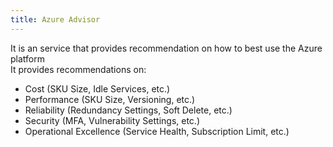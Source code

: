 ```yaml
---
title: Azure Advisor
---
```


It is an service that provides recommendation on how to best use the Azure platform  
It provides recommendations on:

* Cost (SKU Size, Idle Services, etc.)
* Performance (SKU Size, Versioning, etc.)
* Reliability (Redundancy Settings, Soft Delete, etc.)
* Security (MFA, Vulnerability Settings, etc.)
* Operational Excellence (Service Health, Subscription Limit, etc.)